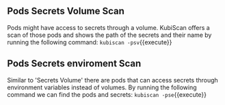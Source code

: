 ## Pods Secrets Volume Scan
Pods might have access to secrets through a volume. KubiScan offers a scan of those pods and shows the path of the secrets and their name by running the following command:
`kubiscan -psv`{{execute}}

## Pods Secrets enviroment Scan
Similar to 'Secrets Volume' there are pods that can access secrets through environment variables instead of volumes. By running the following command we can find the pods and secrets:
`kubiscan -pse`{{execute}}
